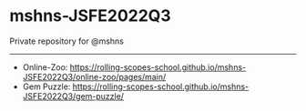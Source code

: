 # mshns-JSFE2022Q3
Private repository for @mshns

---

- Online-Zoo: https://rolling-scopes-school.github.io/mshns-JSFE2022Q3/online-zoo/pages/main/
- Gem Puzzle: https://rolling-scopes-school.github.io/mshns-JSFE2022Q3/gem-puzzle/